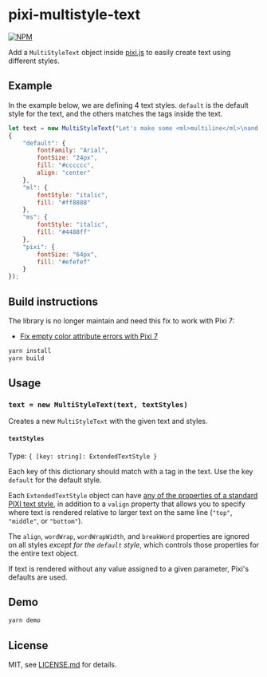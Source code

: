 # pixi-multistyle-text

[![NPM](https://nodei.co/npm/pixi-multistyle-text.png)](https://nodei.co/npm/pixi-multistyle-text/)

Add a `MultiStyleText` object inside [pixi.js](https://github.com/GoodBoyDigital/pixi.js) to easily create text using different styles.

## Example

In the example below, we are defining 4 text styles.
`default` is the default style for the text, and the others matches the tags inside the text.

```js
let text = new MultiStyleText("Let's make some <ml>multiline</ml>\nand <ms>multistyle</ms> text for\n<pixi>Pixi.js!</pixi>",
{
    "default": {
        fontFamily: "Arial",
        fontSize: "24px",
        fill: "#cccccc",
        align: "center"
    },
    "ml": {
        fontStyle: "italic",
        fill: "#ff8888"
    },
    "ms": {
        fontStyle: "italic",
        fill: "#4488ff"
    },
    "pixi": {
        fontSize: "64px",
        fill: "#efefef"
    }
});
```

## Build instructions

The library is no longer maintain and need this fix to work with Pixi 7: 
- [Fix empty color attribute errors with Pixi 7](https://github.com/D8H/pixi-multistyle-text/pull/1)

```bash
yarn install
yarn build
```

## Usage

### `text = new MultiStyleText(text, textStyles)`

Creates a new `MultiStyleText` with the given text and styles.

#### `textStyles`

Type: `{ [key: string]: ExtendedTextStyle }`

Each key of this dictionary should match with a tag in the text. Use the key `default` for the default style.

Each `ExtendedTextStyle` object can have [any of the properties of a standard PIXI text style](http://pixijs.download/release/docs/PIXI.TextStyle.html), in addition to a `valign` property that allows you to specify where text is rendered relative to larger text on the same line (`"top"`, `"middle"`, or `"bottom"`).

The `align`, `wordWrap`, `wordWrapWidth`, and `breakWord` properties are ignored on all styles _except for the `default` style_, which controls those properties for the entire text object.

If text is rendered without any value assigned to a given parameter, Pixi's defaults are used.

## Demo

```bash
yarn demo
```

## License

MIT, see [LICENSE.md](http://github.com/tleunen/pixi-multistyle-text/blob/master/LICENSE.md) for details.
